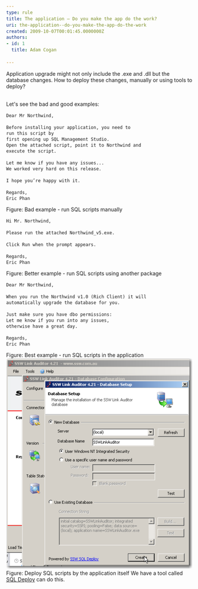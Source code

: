 ```yaml
---
type: rule
title: The application – Do you make the app do the work?
uri: the-application--do-you-make-the-app-do-the-work
created: 2009-10-07T00:01:45.0000000Z
authors:
- id: 1
  title: Adam Cogan

---
```


 Application upgrade might not only include the .exe and .dll but the database changes. How to deploy these changes, manually or using tools to deploy? 

<br>Let's see the bad and good examples: <br> 

```
Dear Mr Northwind, 

Before installing your application, you need to 
run this script by 
first opening up SQL Management Studio. 
Open the attached script, point it to Northwind and 
execute the script. 

Let me know if you have any issues... 
We worked very hard on this release. 

I hope you’re happy with it. 

Regards, 
Eric Phan
```

Figure: Bad example - run SQL scripts manually 

```
Hi Mr. Northwind, 

Please run the attached Northwind_v5.exe. 

Click Run when the prompt appears. 

Regards,
Eric Phan
```

Figure: Better example - run SQL scripts using another package 

```
Dear Mr Northwind, 

When you run the Northwind v1.0 (Rich Client) it will 
automatically upgrade the database for you. 

Just make sure you have dbo permissions: 
Let me know if you run into any issues, 
otherwise have a great day. 

Regards, 
Eric Phan
```

Figure: Best example - run SQL scripts in the application ![](UsingSQLDeployControl.png) Figure: Deploy SQL scripts by the application itself 
 We have a tool called [SQL Deploy](http://www.ssw.com.au/ssw/SQLDeploy) can do this.    
